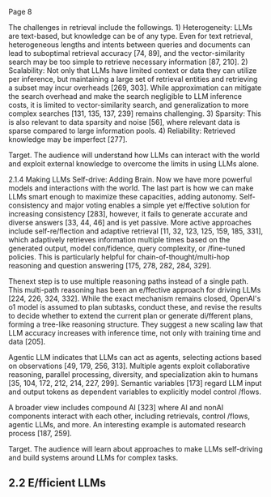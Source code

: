 Page 8

The challenges in retrieval include the followings. 1) Heterogeneity: LLMs are text-based, but knowledge can be of any type. Even for text retrieval, heterogeneous lengths and intents between queries and documents can lead to suboptimal retrieval accuracy [74, 89], and the vector-similarity search may be too simple to retrieve necessary information [87, 210]. 2) Scalability: Not only that LLMs have limited context or data they can utilize per inference, but maintaining a large set of retrieval entities and retrieving a subset may incur overheads [269, 303]. While approximation can mitigate the search overhead and make the search negligible to LLM inference costs, it is limited to vector-similarity search, and generalization to more complex searches [131, 135, 137, 239] remains challenging. 3) Sparsity: This is also relevant to data sparsity and noise [56], where relevant data is sparse compared to large information pools. 4) Reliability: Retrieved knowledge may be imperfect [277].

Target. The audience will understand how LLMs can interact with the world and exploit external knowledge to overcome the limits in using LLMs alone.

2.1.4 Making LLMs Self-drive: Adding Brain. Now we have more powerful models and interactions with the world. The last part is how we can make LLMs smart enough to maximize these capacities, adding autonomy. Self-consistency and major voting enables a simple yet e/ffective solution for increasing consistency [283], however, it fails to generate accurate and diverse answers [33, 44, 46] and is yet passive. More active approaches include self-re/flection and adaptive retrieval [11, 32, 123, 125, 159, 185, 331], which adaptively retrieves information multiple times based on the generated output, model con/fidence, query complexity, or /fine-tuned policies. This is particularly helpful for chain-of-thought/multi-hop reasoning and question answering [175, 278, 282, 284, 329].

Thenext step is to use multiple reasoning paths instead of a single path. This multi-path reasoning has been an e/ffective approach for driving LLMs [224, 226, 324, 332]. While the exact mechanism remains closed, OpenAI's o1 model is assumed to plan subtasks, conduct these, and revise the results to decide whether to extend the current plan or generate di/fferent plans, forming a tree-like reasoning structure. They suggest a new scaling law that LLM accuracy increases with inference time, not only with training time and data [205].

Agentic LLM indicates that LLMs can act as agents, selecting actions based on observations [49, 179, 256, 313]. Multiple agents exploit collaborative reasoning, parallel processing, diversity, and specialization akin to humans [35, 104, 172, 212, 214, 227, 299]. Semantic variables [173] regard LLM input and output tokens as dependent variables to explicitly model control /flows.

A broader view includes compound AI [323] where AI and nonAI components interact with each other, including retrievals, control /flows, agentic LLMs, and more. An interesting example is automated research process [187, 259].

Target. The audience will learn about approaches to make LLMs self-driving and build systems around LLMs for complex tasks.

## 2.2 E/fficient LLMs